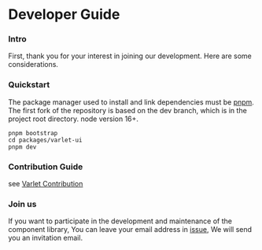 # Developer Guide

### Intro
First, thank you for your interest in joining our development. Here are some considerations.

### Quickstart
The package manager used to install and link dependencies must be [pnpm](https://pnpm.io/).
The first fork of the repository is based on the dev branch, which is in the project root directory.
node version 16+.

```shell
pnpm bootstrap
cd packages/varlet-ui
pnpm dev
```

### Contribution Guide
see [Varlet Contribution](https://github.com/varletjs/varlet/blob/dev/.github/CONTRIBUTING.md)

### Join us

If you want to participate in the development and maintenance of the component library,
You can leave your email address in [issue](https://github.com/varletjs/varlet/issues),
We will send you an invitation email.